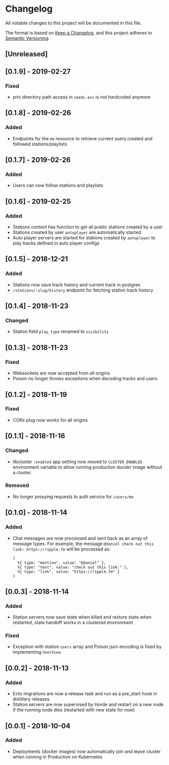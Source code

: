 # Changelog

All notable changes to this project will be documented in this file.

The format is based on [Keep a Changelog](https://keepachangelog.com/en/1.0.0/),
and this project adheres to [Semantic Versioning](https://semver.org/spec/v2.0.0.html).

## [Unreleased]

## [0.1.9] - 2019-02-27

### Fixed

- priv directory path access in `seeds.exs` is not hardcoded anymore

## [0.1.8] - 2019-02-26

### Added

- Endpoints for the `me` resource to retrieve current users
  created and followed stations/playlists

## [0.1.7] - 2019-02-26

### Added

- Users can now follow stations and playlists

## [0.1.6] - 2019-02-25

### Added

- Stations context has function to get all public stations created by a user
- Stations created by user `autoplayer` are automatically started
- Auto player servers are started for stations created by `autoplayer` to play tracks defined in auto player configs

## [0.1.5] - 2018-12-21

### Added

- Stations now save track history and current track in postgres
- `/stations/:slug/history` endpoint for fetching station track history

## [0.1.4] - 2018-11-23

### Changed

- Station field `play_type` renamed to `visibility`

## [0.1.3] - 2018-11-23

### Fixed

- Websockets are now accepted from all origins
- Poison no longer throws exceptions when decoding tracks and users

## [0.1.2] - 2018-11-19

### Fixed

- CORs plug now works for all origins

## [0.1.1] - 2018-11-16

### Changed

- libcluster `:enabled` app setting now moved to `CLUSTER_ENABLED` environment variable to allow running production docekr image without a cluster.

### Removed

- No longer proxying requests to auth service for `/users/me`

## [0.1.0] - 2018-11-14

### Added

- Chat messages are now processed and sent back as an array of message types. For example, the message `@daniel check out this link: https://ripple.fm` will be processed as:
  ```
  [
    %{ type: "mention", value: "@daniel" },
    %{ type: "text", value: "check out this link:" },
    %{ type: "link", value: "https://ripple.fm" }
  ]
  ```

## [0.0.3] - 2018-11-14

### Added

- Station servers now save state when killed and restore state when restarted, state handoff works in a clustered environment

### Fixed

- Exception with station `users` array and Poison json encoding is fixed by implementing `UserView`

## [0.0.2] - 2018-11-13

### Added

- Ecto migrations are now a release task and run as a pre_start hook in distillery releases
- Station servers are now supervised by Horde and restart on a new node if the running node dies (restarted with new state for now)

## [0.0.1] - 2018-10-04

### Added

- Deployments (docker images) now automatically join and leave cluster when running in Production on Kubernetes
